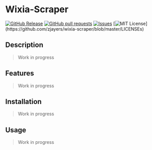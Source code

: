 # Wixia-Scraper
[![GitHub Release](https://img.shields.io/github/release/zjayers/wixia-scraper.svg?style=flat)]()
[![GitHub pull requests](https://img.shields.io/github/issues-pr/zjayers/wixia-scraper.svg?style=flat)]()
[![Issues](https://img.shields.io/github/issues-raw/zjayers/wixia-scraper.svg?maxAge=25000)](https://github.com/zjayers/wixia-scraper/issues)
[![MIT License](https://img.shields.io/apm/l/atomic-ui.svg?)](https://github.com/zjayers/wixia-scraper/blob/master/LICENSEs)

## Description

> Work in progress

## Features

> Work in progress

## Installation

> Work in progress

## Usage

> Work in progress